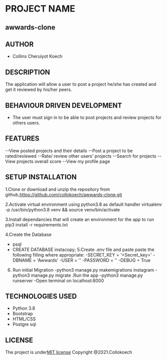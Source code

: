 # PROJECT NAME
## awwards-clone

## AUTHOR
* Collins Cheruiyot Koech

## DESCRIPTION
The application will allow a user to post a project he/she has created and get it reviewed by his/her peers.

## BEHAVIOUR DRIVEN DEVELOPMENT

* The user must sign in to be able to post projects and review projects for others users.



## FEATURES

--View posted projects and their details
--Post a project to be rated/reviewed
--Rate/ review other users' projects
--Search for projects 
--View projects overall score
--View my profile page

## SETUP INSTALLATION

1.Clone or download and unzip the repository from github,https://github.com/collokoech/awwards-clone.git

2.Activate virtual environment using python3.8 as default handler virtualenv -p /usr/bin/python3.8 venv && source venv/bin/activate

3.Install dependancies that will create an environment for the app to run pip3 install -r requirements.txt

4.Create the Database

* psql
* CREATE DATABASE instacopy;
5.Create .env file and paste paste the following filling where appropriate:
-SECRET_KEY = '<Secret_key>' 
-DBNAME = 'Awwards' -USER = ''
 -PASSWORD = '' 
 -DEBUG = True
6.  Run initial Migration 
    -python3 manage.py makemigrations instagram 
    -python3 manage.py migrate .Run the app 
    -python3 manage.py runserver 
    -Open terminal on localhost:8000

## TECHNOLOGIES USED
* Python 3.8
* Bootstrap
* HTML/CSS
* Postgre sql



## LICENSE
The project is under[MIT license](/blob/master/LICENSE)
Copyright @2021.Collokoech
  
